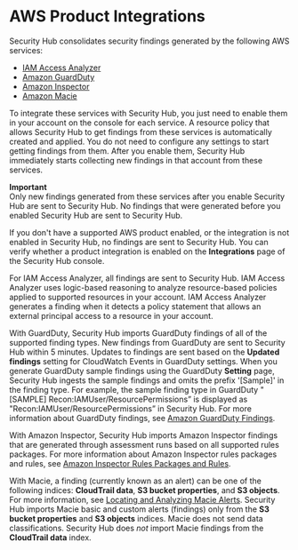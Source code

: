 # AWS Product Integrations<a name="securityhub-internal-providers"></a>

Security Hub consolidates security findings generated by the following AWS services:
+ [IAM Access Analyzer](https://docs.aws.amazon.com/IAM/latest/UserGuide/what-is-access-analyzer.html)
+ [Amazon GuardDuty](https://docs.aws.amazon.com/guardduty/latest/ug/what-is-guardduty.html)
+ [Amazon Inspector](https://docs.aws.amazon.com/inspector/latest/userguide/inspector_introduction.html)
+ [Amazon Macie](https://docs.aws.amazon.com/macie/latest/userguide/what-is-macie.html)

To integrate these services with Security Hub, you just need to enable them in your account on the console for each service\. A resource policy that allows Security Hub to get findings from these services is automatically created and applied\. You do not need to configure any settings to start getting findings from them\. After you enable them, Security Hub immediately starts collecting new findings in that account from these services\.

**Important**  
Only new findings generated from these services after you enable Security Hub are sent to Security Hub\. No findings that were generated before you enabled Security Hub are sent to Security Hub\.

If you don't have a supported AWS product enabled, or the integration is not enabled in Security Hub, no findings are sent to Security Hub\. You can verify whether a product integration is enabled on the **Integrations** page of the Security Hub console\.

For IAM Access Analyzer, all findings are sent to Security Hub\. IAM Access Analyzer uses logic\-based reasoning to analyze resource\-based policies applied to supported resources in your account\. IAM Access Analyzer generates a finding when it detects a policy statement that allows an external principal access to a resource in your account\.

With GuardDuty, Security Hub imports GuardDuty findings of all of the supported finding types\. New findings from GuardDuty are sent to Security Hub within 5 minutes\. Updates to findings are sent based on the **Updated findings** setting for CloudWatch Events in GuardDuty settings\. When you generate GuardDuty sample findings using the GuardDuty **Setting** page, Security Hub ingests the sample findings and omits the prefix '\[Sample\]' in the finding type\. For example, the sample finding type in GuardDuty "\[SAMPLE\] Recon:IAMUser/ResourcePermissions” is displayed as "Recon:IAMUser/ResourcePermissions” in Security Hub\. For more information about GuardDuty findings, see [Amazon GuardDuty Findings](https://docs.aws.amazon.com/guardduty/latest/ug/guardduty_findings.html)\.

With Amazon Inspector, Security Hub imports Amazon Inspector findings that are generated through assessment runs based on all supported rules packages\. For more information about Amazon Inspector rules packages and rules, see [Amazon Inspector Rules Packages and Rules](https://docs.aws.amazon.com/inspector/latest/userguide/inspector_rule-packages.html)\.

With Macie, a finding \(currently known as an alert\) can be one of the following indices: **CloudTrail data**, **S3 bucket properties**, and **S3 objects**\. For more information, see [Locating and Analyzing Macie Alerts](https://docs.aws.amazon.com/macie/latest/userguide/macie-alerts.html#macie-alert-working-locate)\. Security Hub imports Macie basic and custom alerts \(findings\) only from the **S3 bucket properties** and **S3 objects** indices\. Macie does not send data classifications\. Security Hub does *not* import Macie findings from the **CloudTrail data** index\.